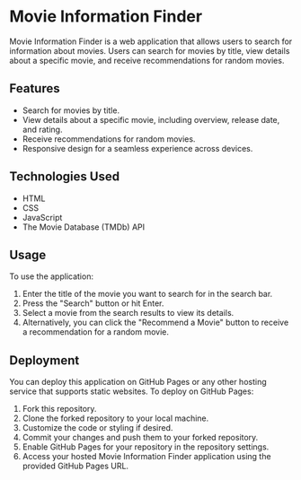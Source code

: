 # Movie Information Finder

Movie Information Finder is a web application that allows users to search for information about movies. Users can search for movies by title, view details about a specific movie, and receive recommendations for random movies.

## Features

- Search for movies by title.
- View details about a specific movie, including overview, release date, and rating.
- Receive recommendations for random movies.
- Responsive design for a seamless experience across devices.

## Technologies Used

- HTML
- CSS
- JavaScript
- The Movie Database (TMDb) API

## Usage

To use the application:

1. Enter the title of the movie you want to search for in the search bar.
2. Press the "Search" button or hit Enter.
3. Select a movie from the search results to view its details.
4. Alternatively, you can click the "Recommend a Movie" button to receive a recommendation for a random movie.

## Deployment

You can deploy this application on GitHub Pages or any other hosting service that supports static websites. To deploy on GitHub Pages:

1. Fork this repository.
2. Clone the forked repository to your local machine.
3. Customize the code or styling if desired.
4. Commit your changes and push them to your forked repository.
5. Enable GitHub Pages for your repository in the repository settings.
6. Access your hosted Movie Information Finder application using the provided GitHub Pages URL.

